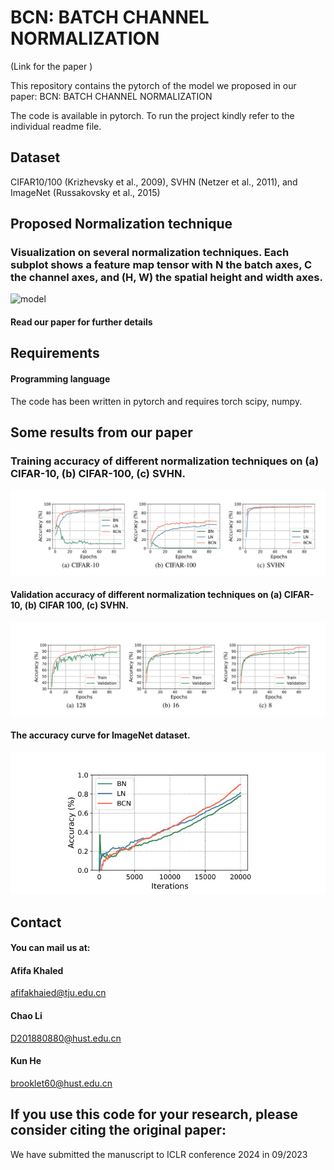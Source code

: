
# BCN: BATCH CHANNEL NORMALIZATION


(Link for the paper )
  

This repository contains the pytorch   of the model we proposed in our paper:  BCN: BATCH CHANNEL NORMALIZATION

The code is available in pytorch. To run the project kindly refer to the individual readme file.





## Dataset


CIFAR10/100 (Krizhevsky et al., 2009), SVHN (Netzer et al., 2011), and ImageNet (Russakovsky et al., 2015)







## Proposed Normalization technique


### Visualization on several normalization techniques. Each subplot shows a feature map tensor with N the batch axes, C the channel axes, and (H, W) the spatial height and width axes.


![model](./Proposed_method.jpg)



#### Read our paper for further details


##   Requirements
####  Programming language

The code has been written in pytorch  and requires
torch
scipy,
numpy.

## Some results from our paper

### Training accuracy of different normalization techniques on (a) CIFAR-10, (b) CIFAR-100, (c) SVHN.


![model](./Result1.JPG)


#### Validation accuracy of different normalization techniques on (a) CIFAR-10, (b) CIFAR 100, (c) SVHN.



![model](./Result2.jpg)


#### The accuracy curve for ImageNet dataset.


![model](./Result3.jpg)


## Contact

####  You can mail us at: 



#### Afifa Khaled 

afifakhaied@tju.edu.cn

#### Chao Li

D201880880@hust.edu.cn

#### Kun He
brooklet60@hust.edu.cn




## If you use this code for your research, please consider citing the original paper:


We have submitted the manuscript to ICLR conference 2024 in 09/2023





